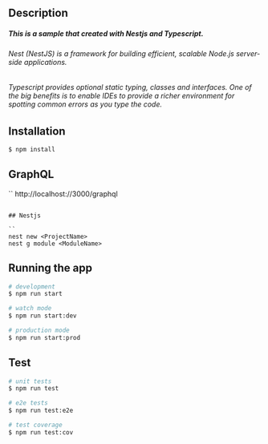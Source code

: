 

## Description
##### This is a sample that created with Nestjs and Typescript. 

###### *Nest (NestJS) is a framework for building efficient, scalable Node.js server-side applications.*

###### *Typescript provides optional static typing, classes and interfaces. One of the big benefits is to enable IDEs to provide a richer environment for spotting common errors as you type the code.*

## Installation

```bash
$ npm install
```

## GraphQL

``
http://localhost://3000/graphql

```

## Nestjs

``
nest new <ProjectName>
nest g module <ModuleName>

```

## Running the app

```bash
# development
$ npm run start

# watch mode
$ npm run start:dev

# production mode
$ npm run start:prod
```

## Test

```bash
# unit tests
$ npm run test

# e2e tests
$ npm run test:e2e

# test coverage
$ npm run test:cov
```

